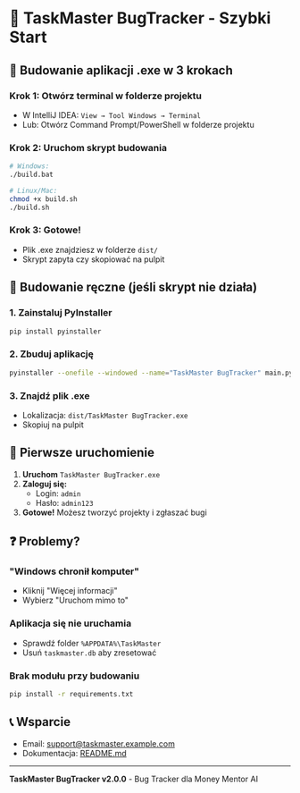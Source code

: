 # 🚀 TaskMaster BugTracker - Szybki Start

## 🎯 Budowanie aplikacji .exe w 3 krokach

### Krok 1: Otwórz terminal w folderze projektu
- W IntelliJ IDEA: `View → Tool Windows → Terminal`
- Lub: Otwórz Command Prompt/PowerShell w folderze projektu

### Krok 2: Uruchom skrypt budowania
```bash
# Windows:
./build.bat

# Linux/Mac:
chmod +x build.sh
./build.sh
```

### Krok 3: Gotowe!
- Plik .exe znajdziesz w folderze `dist/`
- Skrypt zapyta czy skopiować na pulpit

## 🔧 Budowanie ręczne (jeśli skrypt nie działa)

### 1. Zainstaluj PyInstaller
```bash
pip install pyinstaller
```

### 2. Zbuduj aplikację
```bash
pyinstaller --onefile --windowed --name="TaskMaster BugTracker" main.py
```

### 3. Znajdź plik .exe
- Lokalizacja: `dist/TaskMaster BugTracker.exe`
- Skopiuj na pulpit

## 📱 Pierwsze uruchomienie

1. **Uruchom** `TaskMaster BugTracker.exe`
2. **Zaloguj się:**
    - Login: `admin`
    - Hasło: `admin123`
3. **Gotowe!** Możesz tworzyć projekty i zgłaszać bugi

## ❓ Problemy?

### "Windows chronił komputer"
- Kliknij "Więcej informacji"
- Wybierz "Uruchom mimo to"

### Aplikacja się nie uruchamia
- Sprawdź folder `%APPDATA%\TaskMaster`
- Usuń `taskmaster.db` aby zresetować

### Brak modułu przy budowaniu
```bash
pip install -r requirements.txt
```

## 📞 Wsparcie

- Email: support@taskmaster.example.com
- Dokumentacja: [README.md](README.md)

---
**TaskMaster BugTracker v2.0.0** - Bug Tracker dla Money Mentor AI